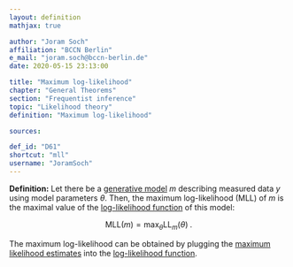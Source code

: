 ```yaml
---
layout: definition
mathjax: true

author: "Joram Soch"
affiliation: "BCCN Berlin"
e_mail: "joram.soch@bccn-berlin.de"
date: 2020-05-15 23:13:00

title: "Maximum log-likelihood"
chapter: "General Theorems"
section: "Frequentist inference"
topic: "Likelihood theory"
definition: "Maximum log-likelihood"

sources:

def_id: "D61"
shortcut: "mll"
username: "JoramSoch"
---
```



**Definition:** Let there be a [generative model](/D/gm) $m$ describing measured data $y$ using model parameters $\theta$. Then, the maximum log-likelihood (MLL) of $m$ is the maximal value of the [log-likelihood function](/D/llf) of this model:

$$ \label{eq:mll}
\mathrm{MLL}(m) = \operatorname*{max}_\theta \mathrm{LL}_m(\theta) \; .
$$

The maximum log-likelihood can be obtained by plugging the [maximum likelihood estimates](/D/mle) into the [log-likelihood function](/D/llf).